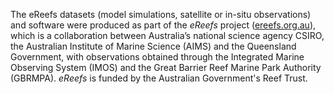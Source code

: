 
The eReefs datasets (model simulations, satellite or in-situ observations) and software were produced as part of the *eReefs* project ([ereefs.org.au](https://www.ereefs.org.au/)), which is a collaboration between Australia’s national science agency CSIRO, the Australian Institute of Marine Science (AIMS) and the Queensland Government, with observations obtained through the Integrated Marine Observing System (IMOS) and the Great Barrier Reef Marine Park Authority (GBRMPA).  *eReefs* is funded by the Australian Government's Reef Trust.
